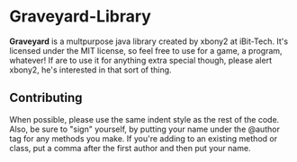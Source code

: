 Graveyard-Library
=================

**Graveyard** is a multpurpose java library created by xbony2 at iBit-Tech. It's licensed under the MIT license, so feel free to use for a game, a program, whatever! If are to use it for anything extra special though, please alert xbony2, he's interested in that sort of thing.

Contributing
-----------
When possible, please use the same indent style as the rest of the code. Also, be sure to "sign" yourself, by putting your name under the @author tag for any methods you make. If you're adding to an existing method or class, put a comma after the first author and then put your name.